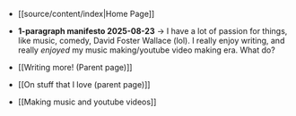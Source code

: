 - [[source/content/index|Home Page]]
- **1-paragraph manifesto 2025-08-23** → I have a lot of passion for things, like music, comedy, David Foster Wallace (lol). I really enjoy writing, and really *enjoyed* my music making/youtube video making era. What do?

- [[Writing more! (Parent page)]]
- [[On stuff that I love (parent page)]]
- [[Making music and youtube videos]]